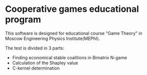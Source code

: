 # Cooperative games educational program

This software is designed for educational course "Game Theory" in Moscow Engineering Physics Institute(MEPhI).

The test is divided in 3 parts:
- Finding economical stable coalitions in Bimatrix N-game
- Calculation of the Shapley value
- C-kernel determination



